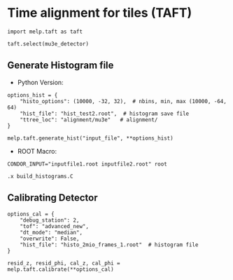 # Time alignment for tiles (TAFT)

```
import melp.taft as taft

taft.select(mu3e_detector)

```
## Generate Histogram file
- Python Version:
```
options_hist = {
    "histo_options": (10000, -32, 32),  # nbins, min, max (10000, -64, 64)
    "hist_file": "hist_test2.root",  # histogram save file
    "ttree_loc": "alignment/mu3e"   # alignment/
}

melp.taft.generate_hist("input_file", **options_hist)
```

- ROOT Macro:
```
CONDOR_INPUT="inputfile1.root inputfile2.root" root

.x build_histograms.C
```

## Calibrating Detector

```
options_cal = {
    "debug_station": 2,
    "tof": "advanced_new",
    "dt_mode": "median",
    "overwrite": False,
    "hist_file": "histo_2mio_frames_1.root"  # histogram file
}

resid_z, resid_phi, cal_z, cal_phi = melp.taft.calibrate(**options_cal)
```
